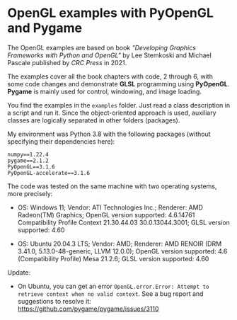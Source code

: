 # OpenGL examples with PyOpenGL and Pygame
The OpenGL examples are based on book *"Developing Graphics Frameworks with Python and OpenGL"* by Lee Stemkoski and Michael Pascale published by *CRC Press* in 2021. 

The examples cover all the book chapters with code, 2 through 6, with some code changes and demonstrate **GLSL** programming using **PyOpenGL**. **Pygame** is mainly used for control, windowing, and image loading.

You find the examples in the `examples` folder. Just read a class description in a script and run it. Since the object-oriented approach is used, auxiliary classes are logically separated in other folders (packages).

My environment was Python 3.8 with the following packages (without specifying their dependencies here):
```
numpy==1.22.4
pygame==2.1.2
PyOpenGL==3.1.6
PyOpenGL-accelerate==3.1.6
```

The code was tested on the same machine with two operating systems, more precisely:

- OS: Windows 11; Vendor: ATI Technologies Inc.; Renderer: AMD Radeon(TM) Graphics; OpenGL version supported: 4.6.14761 Compatibility Profile Context 21.30.44.03 30.0.13044.3001; GLSL version supported: 4.60

- OS: Ubuntu 20.04.3 LTS; Vendor: AMD; Renderer: AMD RENOIR (DRM 3.41.0, 5.13.0-48-generic, LLVM 12.0.0); OpenGL version supported: 4.6 (Compatibility Profile) Mesa 21.2.6; GLSL version supported: 4.60

Update:

- On Ubuntu, you can get an error `OpenGL.error.Error: Attempt to retrieve context when no valid context`. See a bug report and suggestions to resolve it: https://github.com/pygame/pygame/issues/3110
